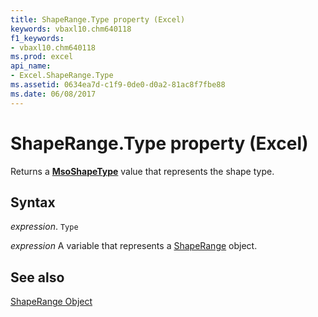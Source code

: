```yaml
---
title: ShapeRange.Type property (Excel)
keywords: vbaxl10.chm640118
f1_keywords:
- vbaxl10.chm640118
ms.prod: excel
api_name:
- Excel.ShapeRange.Type
ms.assetid: 0634ea7d-c1f9-0de0-d0a2-81ac8f7fbe88
ms.date: 06/08/2017
---
```



# ShapeRange.Type property (Excel)

Returns a  **[MsoShapeType](Office.MsoShapeType.md)** value that represents the shape type.


## Syntax

_expression_. `Type`

_expression_ A variable that represents a [ShapeRange](./Excel.ShapeRange.md) object.


## See also


[ShapeRange Object](Excel.ShapeRange.md)

